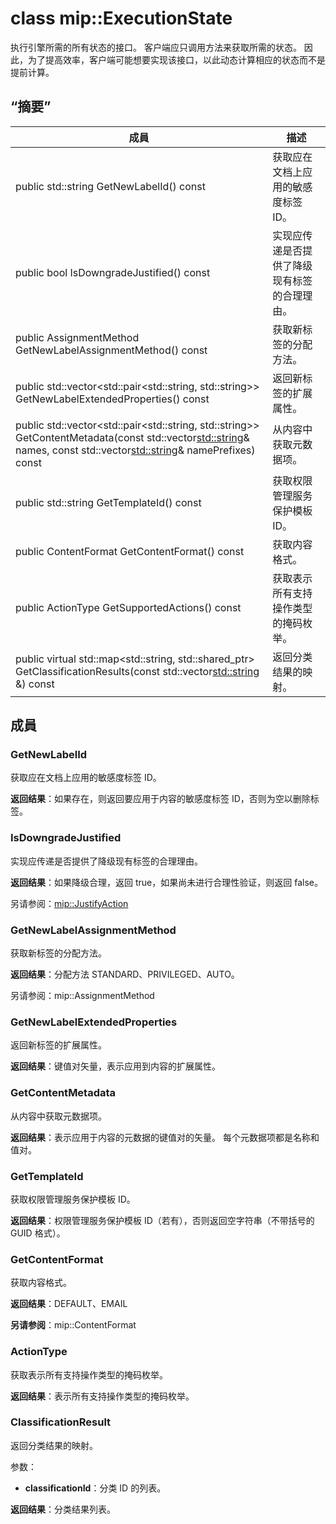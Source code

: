 # <a name="class-mipexecutionstate"></a>class mip::ExecutionState 
执行引擎所需的所有状态的接口。
客户端应只调用方法来获取所需的状态。 因此，为了提高效率，客户端可能想要实现该接口，以此动态计算相应的状态而不是提前计算。
  
## <a name="summary"></a>“摘要”
 成員                        | 描述                                
--------------------------------|---------------------------------------------
 public std::string GetNewLabelId() const  |  获取应在文档上应用的敏感度标签 ID。
 public bool IsDowngradeJustified() const  |  实现应传递是否提供了降级现有标签的合理理由。
 public AssignmentMethod GetNewLabelAssignmentMethod() const  |  获取新标签的分配方法。
public std::vector<std::pair<std::string, std::string>> GetNewLabelExtendedProperties() const  |  返回新标签的扩展属性。
public std::vector<std::pair<std::string, std::string>> GetContentMetadata(const std::vector<std::string>& names, const std::vector<std::string>& namePrefixes) const  |  从内容中获取元数据项。
 public std::string GetTemplateId() const  |  获取权限管理服务保护模板 ID。
 public ContentFormat GetContentFormat() const  |  获取内容格式。
 public ActionType GetSupportedActions() const  |  获取表示所有支持操作类型的掩码枚举。
public virtual std::map<std::string, std::shared_ptr<ClassificationResult>> GetClassificationResults(const std::vector<std::string> &) const  |  返回分类结果的映射。
  
## <a name="members"></a>成員
  
### <a name="getnewlabelid"></a>GetNewLabelId
获取应在文档上应用的敏感度标签 ID。

  
**返回结果**：如果存在，则返回要应用于内容的敏感度标签 ID，否则为空以删除标签。
  
### <a name="isdowngradejustified"></a>IsDowngradeJustified
实现应传递是否提供了降级现有标签的合理理由。

  
**返回结果**：如果降级合理，返回 true，如果尚未进行合理性验证，则返回 false。 
  
另请参阅：[mip::JustifyAction](class_mip_justifyaction.md)
  
### <a name="getnewlabelassignmentmethod"></a>GetNewLabelAssignmentMethod
获取新标签的分配方法。

  
**返回结果**：分配方法 STANDARD、PRIVILEGED、AUTO。 
  
另请参阅：mip::AssignmentMethod
  
### <a name="getnewlabelextendedproperties"></a>GetNewLabelExtendedProperties
返回新标签的扩展属性。

  
**返回结果**：键值对矢量，表示应用到内容的扩展属性。
  
### <a name="getcontentmetadata"></a>GetContentMetadata
从内容中获取元数据项。

  
**返回结果**：表示应用于内容的元数据的键值对的矢量。 每个元数据项都是名称和值对。
  
### <a name="gettemplateid"></a>GetTemplateId
获取权限管理服务保护模板 ID。

  
**返回结果**：权限管理服务保护模板 ID（若有），否则返回空字符串（不带括号的 GUID 格式）。
  
### <a name="getcontentformat"></a>GetContentFormat
获取内容格式。

  
**返回结果**：DEFAULT、EMAIL 
  
**另请参阅**：mip::ContentFormat
  
### <a name="actiontype"></a>ActionType
获取表示所有支持操作类型的掩码枚举。

  
**返回结果**：表示所有支持操作类型的掩码枚举。
  
### <a name="classificationresult"></a>ClassificationResult
返回分类结果的映射。

参数：  
* **classificationId**：分类 ID 的列表。 



  
**返回结果**：分类结果列表。